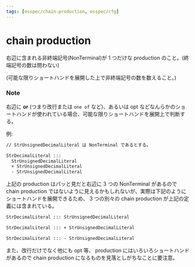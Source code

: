 ```yaml
---
tags: [esspec/chain-production, esspec/cfg]
---
```


# chain production

右辺に含まれる非終端記号(NonTerminal)が 1 つだけな production のこと。(終端記号の数は問わない)

(可能な限りショートハンドを展開した上で非終端記号の数を数えること。)

### Note

右辺に **or** (つまり改行または `one of` など)、あるいは opt などなんらかのショートハンドが使われている場合、可能な限りショートハンドを展開上で判断する。

例:

```txt
// StrUnsignedDecimalLiteral は NonTerminal であるとする。

StrDecimalLiteral :::
  StrUnsignedDecimalLiteral
  + StrUnsignedDecimalLiteral
  - StrUnsignedDecimalLiteral
```

上記の production はパッと見だと右辺に 3 つの NonTerminal があるので chain production ではないように見えるかもしれないが、実際は下記のようにショートハンドを展開できるため、 3 つの別々の chain production が上記の定義には含まれている。

```txt
StrDecimalLiteral ::: StrUnsignedDecimalLiteral

StrDecimalLiteral ::: + StrUnsignedDecimalLiteral

StrDecimalLiteral ::: - StrUnsignedDecimalLiteral
```

また、改行だけでなく他にも opt 等、 production にはいろいろショートハンドがあるので chain production になるものを見落としがちなことに要注意。
